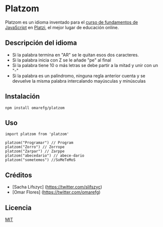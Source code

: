 # Platzom

Platzom es un idioma inventado para el [curso de fundamentos de JavaScript](https://platzi.com/js) en [Platzi](https://platzi.com), el mejor lugar de educación online.

## Descripción del idioma

- Si la palabra termina en "AR" se le quitan esos dos caracteres.
- Si la palabra inicia con Z se le añade "pe" al final
- Si la palabra tiene 10 o más letras se debe partir a la mitad y unir con un "-"
- Si la palabra es un palíndromo, ninguna regla anterior cuenta y se devuelve la misma palabra intercalando mayúsculas y minúsculas

## Instalación

```
npm install omarefg/platzom
```

## Uso

```
import platzom from 'platzom'

platzom("Programar") // Program
platzom("Zorro") // Zorrope
platzom("Zarpar") // Zarppe
platzom("abecedario") // abece-dario
platzom("sometemos") //SoMeTeMoS
```

## Créditos
- [Sacha Lifszyc] (https://twitter.com/slifszyc)
- [Omar Flores] (https://twitter.com/omarefg)

## Licencia

[MIT](https://opensource.org/licenses/MIT)
